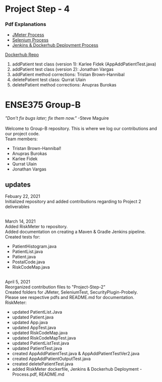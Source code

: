 # Project Step - 4

### Pdf Explanations
- [JMeter Process](https://github.com/JonBarVargas/ENSE375-groupB/blob/main/ENSE375/JMeter/JMeter%20Process.pdf)
- [Selenium Process](https://github.com/JonBarVargas/ENSE375-groupB/blob/main/ENSE375/SeleniumTest/Selenium%20Process.pdf)
- [Jenkins & Dockerhub Deployment Process](https://github.com/JonBarVargas/ENSE375-groupB/blob/main/ENSE375/RiskMeter/Jenkins%20%26%20Dockerhub%20Deployment%20-%20Process.pdf)


[Dockerhub Repo](https://hub.docker.com/repository/docker/ense375groupb/groupb-activity4)

1. addPatient test class (version 1): Karlee Fidek (AppAddPatientTest.java)
2. addPatient test class (version 2): Jonathan Vargas
3. addPatient method corrections: Tristan Brown-Hannibal
4. deletePatient test class: Qurrat Ulain
5. deletePatient method corrections: Anupras Burokas


# ENSE375 Group-B
_"Don't fix bugs later; fix them now."_ -Steve Maguire
<br>
<br>
Welcome to Group-B repository.
This is where we log our contributions and our project code.
<br>
Team members:
- Tristan Brown-Hannibal!
- Anupras Burokas
- Karlee Fidek
- Qurrat Ulain
- Jonathan Vargas
## updates
Febuary 22, 2021 <br>
Initialized repository and added contributions regarding to Project 2 deliverables  

<br>March 14, 2021<br>
Added RiskMeter to repository. <br>
Added documentation on creating a Maven & Gradle Jenkins pipeline. <br>
Created tests for:
- PatientHistogram.java
- PatientList.java
- Patient.java
- PostalCode.java
- RiskCodeMap.java


<br>April 5, 2021<br>
Reorganized contribution files to "Project-Step-2"
<br>Created folders for JMeter, SeleniumTest, SecurityPlugin-Probely.
<br>Please see respective pdfs and README.md for documentation.
<br>RiskMeter:
- updated PatientList.Java
- updated Patient.java
- updated App.java
- updated AppTest.java
- updated RiskCodeMap.java
- updated RiskCodeMapTest.java
- updated PatientListTest.java
- updated PatientTest.java
- created AppAddPatientTest.java & AppAddPatientTestVer2.java
- created AppAddPatientOutputTest.java
- created deletePatientTest.java
- added RiskMeter dockerfile, Jenkins & Dockerhub Deployment - Process.pdf, README.md
